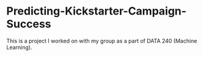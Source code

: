 # Predicting-Kickstarter-Campaign-Success
This is a project I worked on with my group as a part of DATA 240 (Machine Learning).
